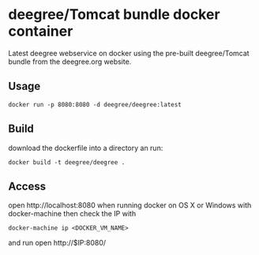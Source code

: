 deegree/Tomcat bundle docker container
======================================

Latest deegree webservice on docker using the pre-built deegree/Tomcat bundle from the deegree.org website.

Usage
-----

```
docker run -p 8080:8080 -d deegree/deegree:latest
```

Build
-----
download the dockerfile into a directory an run:

```
docker build -t deegree/deegree .
```

Access
------
open http://localhost:8080
when running docker on OS X or Windows with docker-machine then check the IP with
```
docker-machine ip <DOCKER_VM_NAME>
```
and run
open http://$IP:8080/